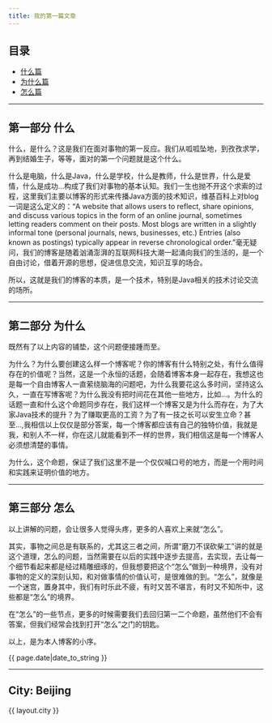 ```yaml
---
title: 我的第一篇文章
---
```


<!-- # {{ page.title }} -->

## 目录
+ [什么篇](#partI)
+ [为什么篇](#partII)
+ [怎么篇](#partIII)

----------------------------------

## 第一部分 什么
 
   什么，是什么？这是我们在面对事物的第一反应。我们从呱呱坠地，到孜孜求学，再到结婚生子，等等，面对的第一个问题就是这个什么。

   什么是电脑，什么是Java，什么是学校，什么是教师，什么是世界，什么是爱情，什么是成功...构成了我们对事物的基本认知。我们一生也抛不开这个求索的过程，这里我们主要以博客的形式来传播Java方面的技术知识，维基百科上对blog一词是这么定义的：“A website that allows users to reflect, share opinions, and discuss various topics in the form of an online journal, sometimes letting readers comment on their posts. Most blogs are written in a slightly informal tone (personal journals, news, businesses, etc.) Entries (also known as postings) typically appear in reverse chronological order.”毫无疑问，我们的博客是随着汹涌澎湃的互联网科技大潮一起涌向我们的生活的，是一个自由讨论，借着开源的思想，促进信息交流，知识互享的场合。

   所以，这就是我们的博客的本质，是一个技术，特别是Java相关的技术讨论交流的场所。

----------------------------------

## 第二部分 为什么
 
   既然有了以上内容的铺垫，这个问题便接踵而至。

   为什么？为什么要创建这么样一个博客呢？你的博客有什么特别之处，有什么值得存在的价值呢？当然，这是一个永恒的话题，会随着博客本身一起存在，我想这也是每一个自由博客人一直萦绕脑海的问题吧，为什么我要花这么多时间，坚持这么久，一直在写博客呢？为什么我没有把时间花在其他一些地方，比如...。为什么的话题一直和什么这个命题同步存在，我们这样一个博客又是为什么而存在，为了大家Java技术的提升？为了赚取更高的工资？为了有一技之长可以安生立命？甚至...,我相信以上仅仅是部分答案，每一个博客都应该有自己的独特价值，我就是我，和别人不一样，你在这儿就能看到不一样的世界，我们相信这是每一个博客人必须想清楚的事情。

   为什么，这个命题，保证了我们这里不是一个仅仅喊口号的地方，而是一个用时间和实践来证明价值的地方。

----------------------------------

## 第三部分 怎么
 
   以上讲解的问题，会让很多人觉得头疼，更多的人喜欢上来就“怎么”。

   其实，事物之间总是有联系的，尤其这三者之间，所谓“磨刀不误砍柴工”讲的就是这个道理，怎么的问题，当然需要在以后的实践中逐步去提高，去实现，去让每一个细节看起来都是经过精雕细琢的，但我想要把这个“怎么”做到一种境界，没有对事物的定义的深刻认知，和对做事情的价值认可，是很难做的到。“怎么”，就像是一个迷宫，置身其中，我们有时乐此不疲，有时又苦不堪言，有时又不知所中，这些都是“怎么”的境界。


   在“怎么”的一些节点，更多的时候需要我们去回归第一二个命题，虽然他们不会有答案，但我们经常会找到打开“怎么”之门的钥匙。


   以上，是为本人博客的小序。






{{ page.date|date_to_string }}



---
City: Beijing
---
<p>{{ layout.city }}</p>

